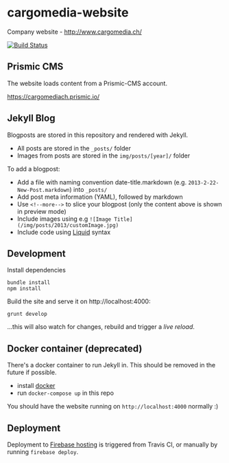 cargomedia-website
==================
Company website - http://www.cargomedia.ch/

[![Build Status](https://img.shields.io/travis/cargomedia/cargomedia-website/master.svg)](https://travis-ci.org/cargomedia/cargomedia-website)


Prismic CMS
-----------

The website loads content from a Prismic-CMS account.

https://cargomediach.prismic.io/


Jekyll Blog
-----------

Blogposts are stored in this repository and rendered with Jekyll.

- All posts are stored in the `_posts/` folder
- Images from posts are stored in the `img/posts/[year]/` folder

To add a blogpost:
- Add a file with naming convention date-title.markdown (e.g. `2013-2-22-New-Post.markdown`) into `_posts/`
- Add post meta information (YAML), followed by markdown
- Use `<!--more-->` to slice your blogpost (only the content above is shown in preview mode)
- Include images using e.g `![Image Title](/img/posts/2013/customImage.jpg)`
- Include code using [Liquid](http://docs.shopify.com/themes/liquid-basics) syntax


Development
-----------

Install dependencies
```
bundle install
npm install
```

Build the site and serve it on http://localhost:4000:
```
grunt develop
```
…this will also watch for changes, rebuild and trigger a *live reload*.


Docker container (deprecated)
-----------------------------

There's a docker container to run Jekyll in.
This should be removed in the future if possible.

- install [docker](https://docs.docker.com/engine/installation/)
- run `docker-compose up` in this repo

You should have the website running on `http://localhost:4000` normally :)


Deployment
----------
Deployment to [Firebase hosting](https://console.firebase.google.com/project/cargomedia-website/hosting/main)
is triggered from Travis CI, or manually by running `firebase deploy`.
